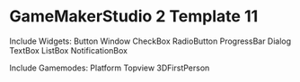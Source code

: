 # GameMakerStudio 2 Template 11
Include Widgets:
Button
Window
CheckBox
RadioButton
ProgressBar
Dialog
TextBox
ListBox
NotificationBox

Include Gamemodes:
Platform
Topview
3DFirstPerson
